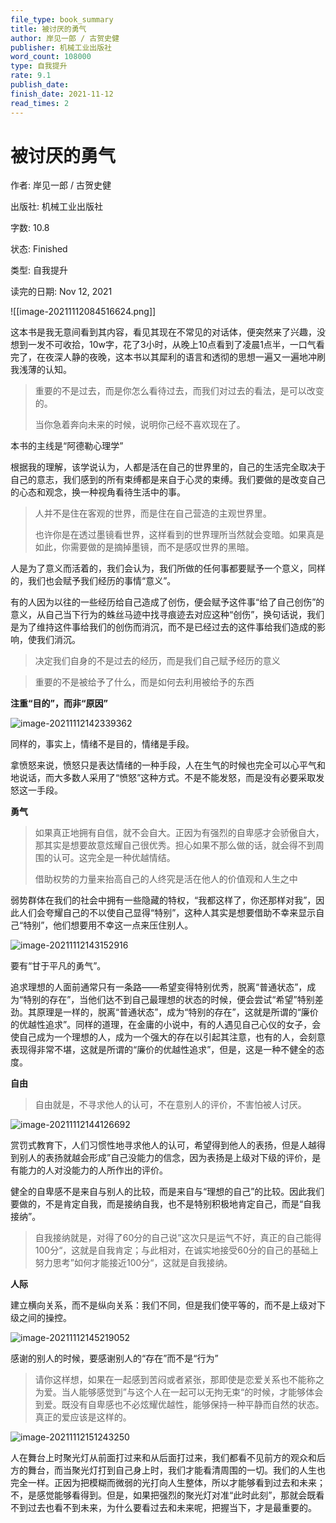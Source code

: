 ```yaml
---
file_type: book_summary
title: 被讨厌的勇气
author: 岸见一郎 / 古贺史健
publisher: 机械工业出版社
word_count: 108000
type: 自我提升
rate: 9.1
publish_date: 
finish_date: 2021-11-12
read_times: 2
---
```




# 被讨厌的勇气

作者:  岸见一郎 / 古贺史健

出版社: 机械工业出版社

字数: 10.8

状态: Finished

类型: 自我提升

读完的日期: Nov 12, 2021

![[image-20211112084516624.png]]

这本书是我无意间看到其内容，看见其现在不常见的对话体，便突然来了兴趣，没想到一发不可收拾，10w字，花了3小时，从晚上10点看到了凌晨1点半，一口气看完了，在夜深人静的夜晚，这本书以其犀利的语言和透彻的思想一遍又一遍地冲刷我浅薄的认知。

> 重要的不是过去，而是你怎么看待过去，而我们对过去的看法，是可以改变的。
>
> 当你急着奔向未来的时候，说明你己经不喜欢现在了。

本书的主线是“阿德勒心理学”

根据我的理解，该学说认为，人都是活在自己的世界里的，自己的生活完全取决于自己的意志，我们感到的所有束缚都是来自于心灵的束缚。我们要做的是改变自己的心态和观念，换一种视角看待生活中的事。

> 人并不是住在客观的世界，而是住在自己营造的主观世界里。
>
> 也许你是在透过墨镜看世界，这样看到的世界理所当然就会变暗。如果真是如此，你需要做的是摘掉墨镜，而不是感叹世界的黑暗。

人是为了意义而活着的，我们会认为，我们所做的任何事都要赋予一个意义，同样的，我们也会赋予我们经历的事情“意义”。

有的人因为以往的一些经历给自己造成了创伤，便会赋予这件事“给了自己创伤”的意义，从自己当下行为的蛛丝马迹中找寻痕迹去对应这种“创伤”，换句话说，我们是为了维持这件事给我们的创伤而消沉，而不是已经过去的这件事给我们造成的影响，使我们消沉。

> 决定我们自身的不是过去的经历，而是我们自己赋予经历的意义

> 重要的不是被给予了什么，而是如何去利用被给予的东西

**注重“目的”，而非“原因”**

![image-20211112142339362](image-20211112142339362.png)

同样的，事实上，情绪不是目的，情绪是手段。

拿愤怒来说，愤怒只是表达情绪的一种手段，人在生气的时候也完全可以心平气和地说话，而大多数人采用了“愤怒”这种方式。不是不能发怒，而是没有必要采取发怒这一手段。

**勇气**

> 如果真正地拥有自信，就不会自大。正因为有强烈的自卑感才会骄傲自大，那其实是想要故意炫耀自己很优秀。担心如果不那么做的话，就会得不到周围的认可。这完全是一种优越情结。
>
> 借助权势的力量来抬高自己的人终究是活在他人的价值观和人生之中

弱势群体在我们的社会中拥有一些隐藏的特权，“我都这样了，你还那样对我”，因此人们会夸耀自己的不以使自己显得“特别”，这种人其实是想要借助不幸来显示自己“特别”，他们想要用不幸这一点来压住别人。



![image-20211112143152916](image-20211112143152916.png)

要有“甘于平凡的勇气”。

追求理想的人面前通常只有一条路——希望变得特别优秀，脱离“普通状态”，成为“特别的存在”，当他们达不到自己最理想的状态的时候，便会尝试“希望”特别差劲。其原理是一样的，脱离“普通状态”，成为“特别的存在”，这就是所谓的“廉价的优越性追求”。同样的道理，在金庸的小说中，有的人遇见自己心仪的女子，会使自己成为一个理想的人，成为一个强大的存在以引起其注意，也有的人，会刻意表现得非常不堪，这就是所谓的“廉价的优越性追求”，但是，这是一种不健全的态度。

**自由**

> 自由就是，不寻求他人的认可，不在意别人的评价，不害怕被人讨厌。

![image-20211112144126692](image-20211112144126692.png)

赏罚式教育下，人们习惯性地寻求他人的认可，希望得到他人的表扬，但是人越得到别人的表扬就越会形成”自己没能力的信念，因为表扬是上级对下级的评价，是有能力的人对没能力的人所作出的评价。

健全的自卑感不是来自与别人的比较，而是来自与“理想的自己”的比较。因此我们要做的，不是肯定自我，而是接纳自我，也不是特别积极地肯定自己，而是“自我接纳”。

> 自我接纳就是，对得了60分的自己说”这次只是运气不好，真正的自己能得100分“，这就是自我肯定；与此相对，在诚实地接受60分的自己的基础上努力思考”如何才能接近100分“，这就是自我接纳。

**人际**

建立横向关系，而不是纵向关系：我们不同，但是我们使平等的，而不是上级对下级之间的操控。

![image-20211112145219052](image-20211112145219052.png)

感谢的别人的时候，要感谢别人的“存在”而不是“行为”

> 请你这样想，如果在一起感到苦闷或者紧张，那即使是恋爱关系也不能称之为爱。当人能够感觉到”与这个人在一起可以无拘无束“的时候，才能够体会到爱。既没有自卑感也不必炫耀优越性，能够保持一种平静而自然的状态。真正的爱应该是这样的。

![image-20211112151243250](image-20211112151243250.png)

人在舞台上时聚光灯从前面打过来和从后面打过来，我们都看不见前方的观众和后方的舞台，而当聚光灯打到自己身上时，我们才能看清周围的一切。我们的人生也完全一样。正因为把模糊而微弱的光打向人生整体，所以才能够看到过去和未来；不，是感觉能够看得到。但是，如果把强烈的聚光灯对准“此时此刻”，那就会既看不到过去也看不到未来，为什么要看过去和未来呢，把握当下，才是最重要的。


